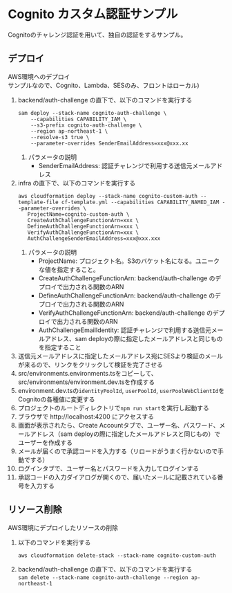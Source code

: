 # Cognito カスタム認証サンプル

Cognitoのチャレンジ認証を用いて、独自の認証をするサンプル。

## デプロイ

AWS環境へのデプロイ  
サンプルなので、Cognito、Lambda、SESのみ、フロントはローカル)

1. backend/auth-challenge の直下で、以下のコマンドを実行する
   ```
   sam deploy --stack-name cognito-auth-challenge \
       --capabilities CAPABILITY_IAM \
       --s3-prefix cognito-auth-challenge \
       --region ap-northeast-1 \
       --resolve-s3 true \
       --parameter-overrides SenderEmailAddress=xxx@xxx.xx
    ```
    1. パラメータの説明
        - SenderEmailAddress: 認証チャレンジで利用する送信元メールアドレス
2. infra の直下で、以下のコマンドを実行する
    ```
    aws cloudformation deploy --stack-name cognito-custom-auth --template-file cf-template.yml --capabilities CAPABILITY_NAMED_IAM --parameter-overrides \
       ProjectName=cognito-custom-auth \
       CreateAuthChallengeFunctionArn=xxx \
       DefineAuthChallengeFunctionArn=xxx \
       VerifyAuthChallengeFunctionArn=xxx \
       AuthChallengeSenderEmailAddress=xxx@xxx.xxx
    ```
    1. パラメータの説明
        - ProjectName: プロジェクト名。S3のバケット名になる。ユニークな値を指定すること。
        - CreateAuthChallengeFunctionArn: backend/auth-challenge のデプロイで出力される関数のARN
        - DefineAuthChallengeFunctionArn: backend/auth-challenge のデプロイで出力される関数のARN
        - VerifyAuthChallengeFunctionArn: backend/auth-challenge のデプロイで出力される関数のARN
        - AuthChallengeEmailIdentity: 認証チャレンジで利用する送信元メールアドレス、sam deployの際に指定したメールアドレスと同じものを指定すること
3. 送信元メールアドレスに指定したメールアドレス宛にSESより検証のメールが来るので、リンクをクリックして検証を完了させる
4. src/environments.environments.tsをコピーして、src/environments/environment.dev.tsを作成する
5. environment.dev.tsの`identityPoolId`, `userPoolId`, `userPoolWebClientId`をCognitoの各種値に変更する
6. プロジェクトのルートディレクトリで`npm run start`を実行し起動する
7. ブラウザで http://localhost:4200 にアクセスする
8. 画面が表示されたら、Create Accountタブで、ユーザー名、パスワード、メールアドレス（sam deployの際に指定したメールアドレスと同じもの）でユーザーを作成する
9. メールが届くので承認コードを入力する（リロードがうまく行かないので手動でする）
10. ログインタブで、ユーザー名とパスワードを入力してログインする
11. 承認コードの入力ダイアログが開くので、届いたメールに記載されている番号を入力する

## リソース削除

AWS環境にデプロイしたリソースの削除

1. 以下のコマンドを実行する
    ```
    aws cloudformation delete-stack --stack-name cognito-custom-auth
    ```
2. backend/auth-challenge の直下で、以下のコマンドを実行する  
   `sam delete --stack-name cognito-auth-challenge --region ap-northeast-1`
